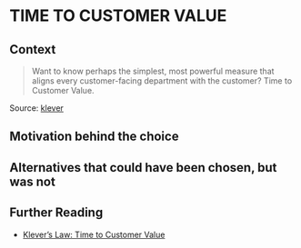 # TIME TO CUSTOMER VALUE

## Context
> Want to know perhaps the simplest, most powerful measure that aligns every customer-facing department with the customer? Time to Customer Value.

Source: [klever](https://getklever.com/2016/02/23/klevers-law-time-to-customer-value/)

## Motivation behind the choice

## Alternatives that could have been chosen, but was not

## Further Reading
* [Klever’s Law: Time to Customer Value](https://getklever.com/2016/02/23/klevers-law-time-to-customer-value/)
